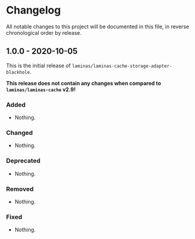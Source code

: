 # Changelog

All notable changes to this project will be documented in this file, in reverse chronological order by release.

## 1.0.0 - 2020-10-05

This is the initial release of `laminas/laminas-cache-storage-adapter-blackhole`.

 **This release does not contain any changes when compared to `laminas/laminas-cache` v2.9!** 

### Added

- Nothing.

### Changed

- Nothing.

### Deprecated

- Nothing.

### Removed

- Nothing.

### Fixed

- Nothing.

